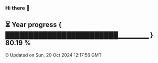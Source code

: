### Hi there 👋
⏳ Year progress { ████████████████████████▁▁▁▁▁▁ } 80.19 %
---
⏰ Updated on Sun, 20 Oct 2024 12:17:56 GMT

